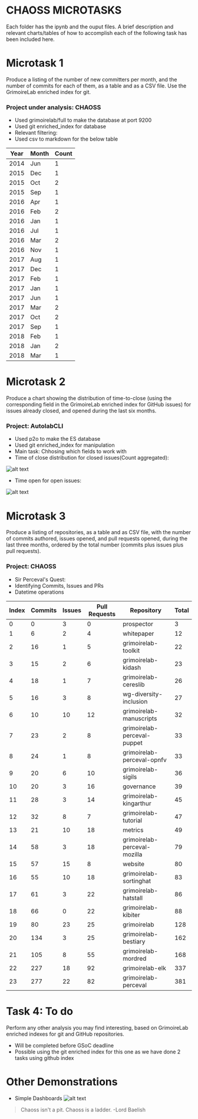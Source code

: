 # CHAOSS MICROTASKS
Each folder has the ipynb and the ouput files. A brief description and relevant charts/tables of how to accomplish each of the following task has been included here.
# Microtask 1
Produce a listing of the number of new committers per month, and the number of commits for each of them, as a table and as a CSV file. Use the GrimoireLab enriched index for git.
### Project under analysis: CHAOSS

  - Used grimoirelab/full to make the database at port 9200
  - Used git enriched_index for database
  - Relevant filtering: 
  - Used csv to markdown for the below table

| Year | Month | Count | 
|------|-------|-------| 
| 2014 | Jun   | 1     | 
| 2015 | Dec   | 1     | 
| 2015 | Oct   | 2     | 
| 2015 | Sep   | 1     | 
| 2016 | Apr   | 1     | 
| 2016 | Feb   | 2     | 
| 2016 | Jan   | 1     | 
| 2016 | Jul   | 1     | 
| 2016 | Mar   | 2     | 
| 2016 | Nov   | 1     | 
| 2017 | Aug   | 1     | 
| 2017 | Dec   | 1     | 
| 2017 | Feb   | 1     | 
| 2017 | Jan   | 1     | 
| 2017 | Jun   | 1     | 
| 2017 | Mar   | 2     | 
| 2017 | Oct   | 2     | 
| 2017 | Sep   | 1     | 
| 2018 | Feb   | 1     | 
| 2018 | Jan   | 2     | 
| 2018 | Mar   | 1     | 

# Microtask 2
Produce a chart showing the distribution of time-to-close (using the corresponding field in the GrimoireLab enriched index for GitHub issues) for issues already closed, and opened during the last six months.
### Project: AutolabCLI

  - Used p2o to make the ES database
  - Used git enriched_index for manipulation
  - Main task: Chhosing which fields to work with
  - Time of close distribution for closed issues(Count aggregated): 

![alt text](https://user-images.githubusercontent.com/20010355/37891218-1657037e-30f1-11e8-9eb1-a84421ce855f.png)
  
  - Time open for open issues: 

![alt text](https://user-images.githubusercontent.com/20010355/37891219-168f16a6-30f1-11e8-885a-fd348557cea4.png)
# Microtask 3
Produce a listing of repositories, as a table and as CSV file, with the number of commits authored, issues opened, and pull requests opened, during the last three months, ordered by the total number (commits plus issues plus pull requests).
### Project: CHAOSS

  - Sir Perceval's Quest: 
  - Identifying Commits, Issues and PRs
  - Datetime operations

| Index | Commits | Issues | Pull Requests | Repository                   | Total | 
|-------|---------|--------|---------------|------------------------------|-------| 
| 0     | 0       | 3      | 0             | prospector                   | 3     | 
| 1     | 6       | 2      | 4             | whitepaper                   | 12    | 
| 2     | 16      | 1      | 5             | grimoirelab-toolkit          | 22    | 
| 3     | 15      | 2      | 6             | grimoirelab-kidash           | 23    | 
| 4     | 18      | 1      | 7             | grimoirelab-cereslib         | 26    | 
| 5     | 16      | 3      | 8             | wg-diversity-inclusion       | 27    | 
| 6     | 10      | 10     | 12            | grimoirelab-manuscripts      | 32    | 
| 7     | 23      | 2      | 8             | grimoirelab-perceval-puppet  | 33    | 
| 8     | 24      | 1      | 8             | grimoirelab-perceval-opnfv   | 33    | 
| 9     | 20      | 6      | 10            | grimoirelab-sigils           | 36    | 
| 10    | 20      | 3      | 16            | governance                   | 39    | 
| 11    | 28      | 3      | 14            | grimoirelab-kingarthur       | 45    | 
| 12    | 32      | 8      | 7             | grimoirelab-tutorial         | 47    | 
| 13    | 21      | 10     | 18            | metrics                      | 49    | 
| 14    | 58      | 3      | 18            | grimoirelab-perceval-mozilla | 79    | 
| 15    | 57      | 15     | 8             | website                      | 80    | 
| 16    | 55      | 10     | 18            | grimoirelab-sortinghat       | 83    | 
| 17    | 61      | 3      | 22            | grimoirelab-hatstall         | 86    | 
| 18    | 66      | 0      | 22            | grimoirelab-kibiter          | 88    | 
| 19    | 80      | 23     | 25            | grimoirelab                  | 128   | 
| 20    | 134     | 3      | 25            | grimoirelab-bestiary         | 162   | 
| 21    | 105     | 8      | 55            | grimoirelab-mordred          | 168   | 
| 22    | 227     | 18     | 92            | grimoirelab-elk              | 337   | 
| 23    | 277     | 22     | 82            | grimoirelab-perceval         | 381   | 

# Task 4: To do
Perform any other analysis you may find interesting, based on GrimoireLab enriched indexes for git and GitHub repositories.

  - Will be completed before GSoC deadline
  - Possible using the git enriched index for this one as we have done 2 tasks using github index

# Other Demonstrations

  - Simple Dashboards
![alt text](https://user-images.githubusercontent.com/20010355/37891713-e25b6b1c-30f2-11e8-90be-2c328633c141.png)


> Chaoss isn't a pit. Chaoss is a ladder.
> -Lord Baelish
